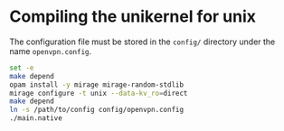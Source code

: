 # Compiling the unikernel for unix

The configuration file must be stored in the `config/` directory under the name `openvpn.config`.


```bash
set -e
make depend
opam install -y mirage mirage-random-stdlib
mirage configure -t unix --data-kv_ro=direct
make depend
ln -s /path/to/config config/openvpn.config
./main.native
```
